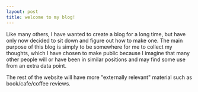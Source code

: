 ```yaml
---
layout: post
title: welcome to my blog!
---
```


Like many others, I have wanted to create a blog for a long time, but have only now decided to sit down and figure out how to make one. The main purpose of this blog is simply to be somewhere for me to collect my thoughts, which I have chosen to make public because I imagine that many other people will or have been in similar positions and may find some use from an extra data point. 

The rest of the website will have more "externally relevant" material such as book/cafe/coffee reviews. 
